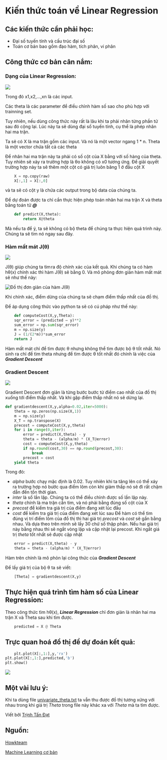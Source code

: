 # Kiến thức toán về Linear Regression

## Các kiến thức cần phải học:
  * Đại số tuyến tính và cấu trúc đại số
  * Toán cơ bản bao gồm đạo hàm, tích phân, vi phân
## Công thức cơ bản cân nắm:
  ### Dạng của Linear Regression:
![](https://github.com/tandathcmute/MLrepo/blob/master/Simple%20Linear%20Regression/Math%20for%20Linear%20Regression/hthetax.PNG)

Trong đó x1,x2,...,xn là các input. 

Các theta là các parameter để điều chỉnh hàm số sao cho phù hợp với trainning set.

Tuy nhiên, nếu dùng công thức này rất là lâu khi ta phải nhân từng phần tử sau đó cộng lại. Lúc này ta sẽ dùng đại số tuyến tính, cụ thể là phép nhân hai ma trận.

Ta sẽ có X là ma trận gồm các input. Và nó là một vector ngang 1 * n. Theta là một vector chứa tất cả các theta

Để nhân hai ma trận này ta phải có số cột của X bằng với số hàng của theta. Tuy nhiên sẽ xảy ra trường hợp là θo không có x0 tương ứng. Để giải quyết trường hợp này ta sẽ thêm một cột có giá trị luôn băng 1 ở đầu cột X
```python
    X = np.copy(raw)
    X[:,1] = X[:,0]
```
và ta sẽ có cột y là chứa các output trong bộ data của chúng ta.

Để dự đoán được ta chỉ cần thực hiện phép toán nhân hai ma trận X và theta bằng toán tử ***@***
```python
    def predict(X,theta):
        return X@theta
```

Mà nếu ta để ý, ta sẽ không có bộ theta để chúng ta thực hiện quá trình này. Chúng ta sẽ tìm nó ngay sau đây.
  ### Hàm mất mát J(θ)
![](https://github.com/tandathcmute/MLrepo/blob/master/Simple%20Linear%20Regression/Math%20for%20Linear%20Regression/jtheta.PNG)

J(θ) giúp chúng ta tìm ra độ chính xác của kết quả. Khi chúng ta có hàm hθ(x) chính xác thì hàm J(θ) sẽ bằng 0. Và mô phỏng đơn giản hàm mất mát sẽ như thế này:

![Đồ thị đơn giản của hàm J(θ)](https://github.com/tandathcmute/MLrepo/blob/master/Simple%20Linear%20Regression/Math%20for%20Linear%20Regression/DothiJtheta.jpg)

Khi chính xác, điểm dừng của chúng ta sẽ chạm điểm thấp nhất của đồ thị.

Để áp dụng công thức vào python ta sẽ có cú pháp như thế này:
```python
    def computeCost(X,y,Theta):
	sqr_error = (predicted – y)**2
	sum_error = np.sum(sqr_error)
	m = np.size(y)
	J = (1/(2*m))*sum_error
	return J
```
Hàm mất mát chỉ để tìm được θ nhưng không thể tìm được bộ θ tốt nhất. Nó sinh ra chỉ để tìm theta nhưng để tìm được θ tốt nhất đó chính là việc của ***Gradient Descent***
  ### Gradient Descent
![](https://github.com/tandathcmute/MLrepo/blob/master/Simple%20Linear%20Regression/Math%20for%20Linear%20Regression/congthucgradientdescent.PNG)

Gradient Descent đơn giản là từng bước bước từ điểm cao nhất của đồ thị xuống tới điểm thấp nhất. Và khi gặp điểm thấp nhất nó sẽ dừng lại.

```python
def gradientdescent(X,y,alpha=0.02,iter=5000):
    theta = np.zeros(np.size(X,1))
    m = np.size(y)
    X_T = np.transpose(X)
    precost = computeCost(X,y,theta)
    for i in range(0,iter):
        error = predict(X,theta) - y
        theta = theta - (alpha/m) * (X_T@error)
        cost = computeCost(X,y,theta)
        if np.round(cost,30) == np.round(precost,30):
            break
        precost = cost
    yield theta

```

Trong đó: 
  * *alpha* bước chạy mặc định là 0.02. Tuy nhiên khi ta tăng lên có thể xáy ra trường hợp nó bước qua điểm lõm còn khi giảm thấp nó sẽ đi rất chậm dẫn đến tốn thời gian.
  * *inter* là số lần lặp. Chúng ta có thể điều chỉnh được số lần lặp này.
  * *theta* chính là ma trận cần tìm, và nó phải bằng đúng số cột của X
  * *precost* để kiểm tra giá trị của điểm đang xét lúc đầu
  * *cost* để kiểm tra giá trị của điểm đang xét lúc sau
Để hàm có thể tìm đúng vị trí điểm lõm của đồ thị thì hai giá trị *precost* và *cost* sẽ gần bằng nhau. Và dựa theo trên mình sẽ lấy 30 chứ số thập phân. Nếu hai giá trị này bằng nhau thì sẽ ngắt vòng lặp và cập nhật lại precost. Khi ngắt giá trị *theta* tốt nhất sẽ được cập nhật

```python
    error = predict(X,theta) - y
    theta = theta - (alpha/m) * (X_T@error)
```

Hàm trên chính là mô phỏn lại công thức của ***Gradient Descent***

Để lấy giá trị của bộ θ ta sẽ viết:
```python
    [Theta] = gradientdescent(X,y)
```

## Thực hiện quá trình tìm hàm số của Linear Regression:

Theo công thức tìm hθ(x), ***Linear Regression*** chỉ đơn giản là nhân hai ma trận X và Theta sau khi tìm được.
```python
    predicted = X @ Theta
```

## Trực quan hoá đồ thị để dự đoán kết quả:
```python
    plt.plot(X[:,1:],y,'rx')
plt.plot(X[:,1:],predicted,'b')
plt.show()
```
![](https://github.com/tandathcmute/MLrepo/blob/master/Simple%20Linear%20Regression/Math%20for%20Linear%20Regression/dothiketqua.png)

## Một vài lưu ý:
Khi ta dùng file [univariate_theta.txt](https://github.com/tandathcmute/MLrepo/blob/master/Simple%20Linear%20Regression/Math%20for%20Linear%20Regression/univariate_theta.txt) ta vẫn thu được đồ thị tương xứng với nhau trong khi giá trị *Theta* trong file này khác xa với *Theta* mà ta tìm được.

Viết bởi [Trịnh Tấn Đạt](https://www.facebook.com/ttd.lvc)
## Nguồn: 
[Howkteam](https://www.howkteam.vn/)

[Machine Learning cơ bản](https://machinelearningcoban.com/2016/12/28/linearregression/)
